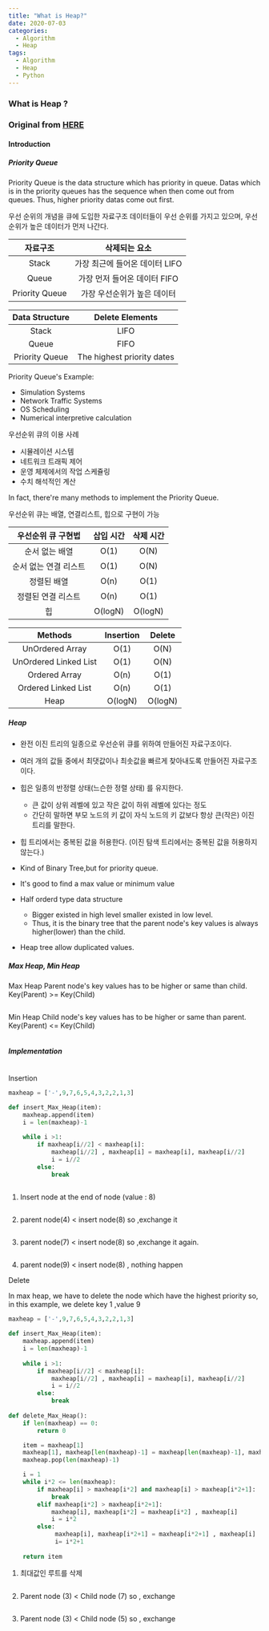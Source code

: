 ```yaml
---
title: "What is Heap?"
date: 2020-07-03
categories:
  - Algorithm
  - Heap
tags:
  - Algorithm
  - Heap
  - Python
---
```


### What is Heap ?
### Original from [HERE](https://gmlwjd9405.github.io/2018/05/10/data-structure-heap.html) 

#### Introduction

##### Priority Queue

Priority Queue is the data structure which has priority in queue.
Datas which is in the priority queues has the sequence when then come out from queues. Thus, higher priority datas come out first.

우선 순위의 개념을 큐에 도입한 자료구조
데이터들이 우선 순위를 가지고 있으며, 우선 순위가 높은 데이터가 먼저 나간다.

자료구조 | 삭제되는 요소
:---:|:---:
Stack | 가장 최근에 들어온 데이터 LIFO
Queue | 가장 먼저 들어온 데이터 FIFO
Priority Queue | 가장 우선순위가 높은 데이터

Data Structure | Delete Elements
:---:|:---:
Stack |  LIFO
Queue |  FIFO
Priority Queue | The highest priority dates

Priority Queue's Example:
- Simulation Systems
- Network Traffic Systems
- OS Scheduling
- Numerical interpretive calculation

우선순위 큐의 이용 사례
- 시뮬레이션 시스템
- 네트워크 트래픽 제어
- 운영 체제에서의 작업 스케쥴링
- 수치 해석적인 계산

In fact, there're many methods to implement the Priority Queue.

우선순위 큐는 배열, 연결리스트, 힙으로 구현이 가능

우선순위 큐 구현법 | 삽입 시간 | 삭제 시간
:---:|:---:|:---:
순서 없는 배열| O(1) | O(N)
순서 없는 연결 리스트| O(1) | O(N)
정렬된 배열 | O(n) | O(1)
정렬된 연결 리스트 | O(n) | O(1)
힙 | O(logN)| O(logN)

Methods | Insertion | Delete
:---:|:---:|:---:
UnOrdered Array | O(1) | O(N)
UnOrdered Linked List| O(1) | O(N)
Ordered Array | O(n) | O(1)
Ordered Linked List | O(n) | O(1)
Heap | O(logN)| O(logN)


##### Heap

- 완전 이진 트리의 일종으로 우선순위 큐를 위하여 만들어진 자료구조이다.
- 여러 개의 값들 중에서 최댓값이나 최솟값을 빠르게 찾아내도록 만들어진 자료구조이다.
- 힙은 일종의 반정렬 상태(느슨한 정렬 상태) 를 유지한다.
    + 큰 값이 상위 레벨에 있고 작은 값이 하위 레벨에 있다는 정도
    + 간단히 말하면 부모 노드의 키 값이 자식 노드의 키 값보다 항상 큰(작은) 이진 트리를 말한다.
- 힙 트리에서는 중복된 값을 허용한다. (이진 탐색 트리에서는 중복된 값을 허용하지 않는다.)

- Kind of Binary Tree,but for priority queue.
- It's good to find a max value or minimum value 
- Half orderd type data structure
    + Bigger existed in high level smaller existed in low level.
    + Thus, it is the binary tree that the parent node's key values is always higher(lower) than the child.
- Heap tree allow duplicated values.

##### Max Heap, Min Heap

Max Heap 
Parent node's key values has to be higher or same than child.
Key(Parent) >= Key(Child)

<img src="{{ bradykim7.github.io }}/assets/images/2020/07/p2.jpg" alt="">

Min Heap
Child node's key values has to be higher or same than parent.
Key(Parent) <= Key(Child)

<img src="{{ bradykim7.github.io }}/assets/images/2020/07/p3.jpg" alt="">

##### Implementation


<img src="{{ bradykim7.github.io }}/assets/images/2020/07/p4.jpg" alt="">

Insertion 

```python
maxheap = ['-',9,7,6,5,4,3,2,2,1,3]

def insert_Max_Heap(item):
    maxheap.append(item)
    i = len(maxheap)-1
    
    while i >1:
        if maxheap[i//2] < maxheap[i]:
            maxheap[i//2] , maxheap[i] = maxheap[i], maxheap[i//2]
            i = i//2
        else:
            break
        
```

1. Insert node at the end of node (value : 8)

<img src="{{ bradykim7.github.io }}/assets/images/2020/07/p5.jpg" alt="">

2. parent node(4) < insert node(8) so ,exchange it

<img src="{{ bradykim7.github.io }}/assets/images/2020/07/p6.jpg" alt="">

3. parent node(7) < insert node(8) so ,exchange it again.

<img src="{{ bradykim7.github.io }}/assets/images/2020/07/p7.jpg" alt="">

4. parent node(9) < insert node(8) , nothing happen


Delete

In max heap, we have to delete the node which have the highest priority so, in this example, 
we delete key 1 ,value 9

```python
maxheap = ['-',9,7,6,5,4,3,2,2,1,3]

def insert_Max_Heap(item):
    maxheap.append(item)
    i = len(maxheap)-1
    
    while i >1:
        if maxheap[i//2] < maxheap[i]:
            maxheap[i//2] , maxheap[i] = maxheap[i], maxheap[i//2]
            i = i//2
        else:
            break
        
def delete_Max_Heap():
    if len(maxheap) == 0:
        return 0

    item = maxheap[1]
    maxheap[1], maxheap[len(maxheap)-1] = maxheap[len(maxheap)-1], maxheap[1]
    maxheap.pop(len(maxheap)-1)

    i = 1
    while i*2 <= len(maxheap):
        if maxheap[i] > maxheap[i*2] and maxheap[i] > maxheap[i*2+1]:
            break
        elif maxheap[i*2] > maxheap[i*2+1]:
            maxheap[i], maxheap[i*2] = maxheap[i*2] , maxheap[i]
            i = i*2
        else:
             maxheap[i], maxheap[i*2+1] = maxheap[i*2+1] , maxheap[i]
             i= i*2+1
           
    return item
```


1. 최대값인 루트를 삭제

<img src="{{ bradykim7.github.io }}/assets/images/2020/07/p8.jpg" alt="">

2. Parent node (3) < Child node (7) so , exchange

<img src="{{ bradykim7.github.io }}/assets/images/2020/07/p9.jpg" alt="">

3. Parent node (3) < Child node (5) so , exchange

<img src="{{ bradykim7.github.io }}/assets/images/2020/07/p10.jpg" alt="">
